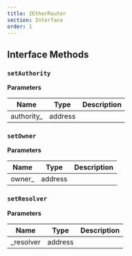 ```yaml
---
title: IEtherRouter
section: Interface
order: 1
---
```


  
## Interface Methods

### `setAuthority`




**Parameters**

|Name|Type|Description|
|---|---|---|
|authority_|address|


### `setOwner`




**Parameters**

|Name|Type|Description|
|---|---|---|
|owner_|address|


### `setResolver`




**Parameters**

|Name|Type|Description|
|---|---|---|
|_resolver|address|